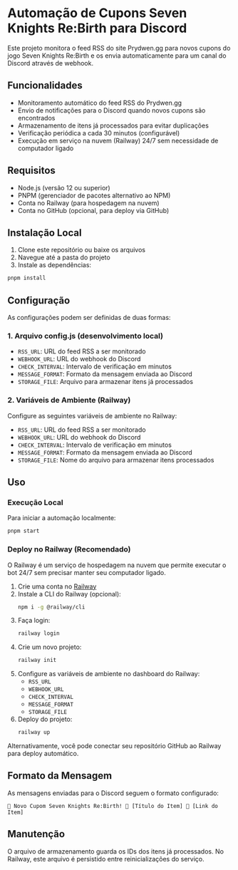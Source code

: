 # Automação de Cupons Seven Knights Re:Birth para Discord

Este projeto monitora o feed RSS do site Prydwen.gg para novos cupons do jogo Seven Knights Re:Birth e os envia automaticamente para um canal do Discord através de webhook.

## Funcionalidades

- Monitoramento automático do feed RSS do Prydwen.gg
- Envio de notificações para o Discord quando novos cupons são encontrados
- Armazenamento de itens já processados para evitar duplicações
- Verificação periódica a cada 30 minutos (configurável)
- Execução em serviço na nuvem (Railway) 24/7 sem necessidade de computador ligado

## Requisitos

- Node.js (versão 12 ou superior)
- PNPM (gerenciador de pacotes alternativo ao NPM)
- Conta no Railway (para hospedagem na nuvem)
- Conta no GitHub (opcional, para deploy via GitHub)

## Instalação Local

1. Clone este repositório ou baixe os arquivos
2. Navegue até a pasta do projeto
3. Instale as dependências:

```bash
pnpm install
```

## Configuração

As configurações podem ser definidas de duas formas:

### 1. Arquivo config.js (desenvolvimento local)

- `RSS_URL`: URL do feed RSS a ser monitorado
- `WEBHOOK_URL`: URL do webhook do Discord
- `CHECK_INTERVAL`: Intervalo de verificação em minutos
- `MESSAGE_FORMAT`: Formato da mensagem enviada ao Discord
- `STORAGE_FILE`: Arquivo para armazenar itens já processados

### 2. Variáveis de Ambiente (Railway)

Configure as seguintes variáveis de ambiente no Railway:

- `RSS_URL`: URL do feed RSS a ser monitorado
- `WEBHOOK_URL`: URL do webhook do Discord
- `CHECK_INTERVAL`: Intervalo de verificação em minutos
- `MESSAGE_FORMAT`: Formato da mensagem enviada ao Discord
- `STORAGE_FILE`: Nome do arquivo para armazenar itens processados

## Uso

### Execução Local

Para iniciar a automação localmente:

```bash
pnpm start
```

### Deploy no Railway (Recomendado)

O Railway é um serviço de hospedagem na nuvem que permite executar o bot 24/7 sem precisar manter seu computador ligado.

1. Crie uma conta no [Railway](https://railway.app/)
2. Instale a CLI do Railway (opcional):
   ```bash
   npm i -g @railway/cli
   ```
3. Faça login:
   ```bash
   railway login
   ```
4. Crie um novo projeto:
   ```bash
   railway init
   ```
5. Configure as variáveis de ambiente no dashboard do Railway:
   - `RSS_URL`
   - `WEBHOOK_URL`
   - `CHECK_INTERVAL`
   - `MESSAGE_FORMAT`
   - `STORAGE_FILE`
6. Deploy do projeto:
   ```bash
   railway up
   ```

Alternativamente, você pode conectar seu repositório GitHub ao Railway para deploy automático.

## Formato da Mensagem

As mensagens enviadas para o Discord seguem o formato configurado:

```
🎁 Novo Cupom Seven Knights Re:Birth! 📰 [Título do Item] 🔗 [Link do Item]
```

## Manutenção

O arquivo de armazenamento guarda os IDs dos itens já processados. No Railway, este arquivo é persistido entre reinicializações do serviço.
